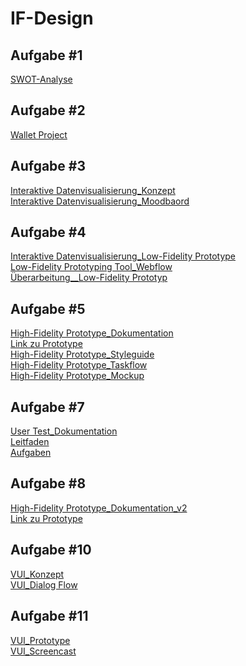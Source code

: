 # IF-Design

## Aufgabe #1
<a href="https://xd.adobe.com/view/2d13d850-cecd-4bc1-8800-45294b9f52cb-7840/?fullscreen&hints=off">SWOT-Analyse</a>

## Aufgabe #2
<a href="./Wallet Projekt_Dokumentation.pdf">Wallet Project</a>

## Aufgabe #3
<a href="./Konzept_Interaktive Datenvisualisierung.pdf">Interaktive Datenvisualisierung_Konzept</a><br>
<a href="./Moodbaord_Interaktive Datenvisualisierung.pdf">Interaktive Datenvisualisierung_Moodbaord</a>

## Aufgabe #4
<a href="./Low-Fidelity Prototyp_Datenvisualisierung.pdf">Interaktive Datenvisualisierung_Low-Fidelity Prototype</a><br>
<a href="./Webflow_von_Daniel_Apfel.pdf">Low-Fidelity Prototyping Tool_Webflow</a><br>
<a href="./Low-Fidelity Prototyp_Datenvisualisierung_2.0.pdf">Überarbeitung__Low-Fidelity Prototyp</a>

## Aufgabe #5
<a href="./Car Dashboard_Dokumentation.pdf">High-Fidelity Prototype_Dokumentation</a><br>
<a href="https://xd.adobe.com/view/9d0f6ecf-3cc0-4113-aff9-e0a49bc3429e-c85c/?fullscreen">Link zu Prototype</a><br>
<a href="./Car Dashboard_Styleguide.png">High-Fidelity Prototype_Styleguide</a><br>
<a href="./Car Dashboard_Task Flow.jpg">High-Fidelity Prototype_Taskflow</a><br>
<a href="./Car Dashboard_Mockup.jpg">High-Fidelity Prototype_Mockup</a><br>

## Aufgabe #7
<a href="./User Test_Dokumentation.pdf">User Test_Dokumentation</a><br>
<a href="./Leitfaden.pdf">Leitfaden</a><br>
<a href="./User Test_Aufgaben.pdf">Aufgaben</a><br>

## Aufgabe #8
<a href="./Car Dashboard_Dokumentation_v2.pdf">High-Fidelity Prototype_Dokumentation_v2</a><br>
<a href="https://xd.adobe.com/view/62ba77cc-7e8d-45fd-81f7-405043369844-37e9/?fullscreen">Link zu Prototype</a><br>

## Aufgabe #10
<a href="./VUI_Konzept.pdf">VUI_Konzept</a><br>
<a href="./VUI_Dialog Flow.pdf">VUI_Dialog Flow</a><br>

## Aufgabe #11
<a href="https://webuser.hs-furtwangen.de/~apfeldan/VUI/playground-artyom.html">VUI_Prototype</a><br>
<a href="https://webuser.hs-furtwangen.de/~apfeldan/VUI_Screencast/VUI_Screencast.mp4">VUI_Screencast</a><br>